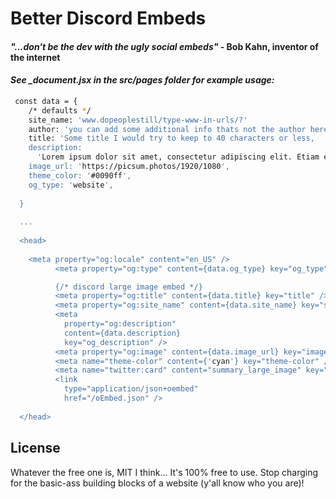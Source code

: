 # Better Discord Embeds
#### *"...don't be the dev with the ugly social embeds"* - Bob Kahn, inventor of the internet
 ####
 ####
#### 
#### _See  \_document.jsx in the src/pages folder for example usage:_

```sh
 const data = {
    /* defaults */
    site_name: 'www.dopeoplestill/type-www-in-urls/?'
    author: 'you can add some additional info thats not the author here too',
    title: 'Some title I would try to keep to 40 characters or less,
    description:
      'Lorem ipsum dolor sit amet, consectetur adipiscing elit. Etiam et justo justo. Pellentesque dignissim eros sed nisl mollis, eget iaculis urna tincidunt. Lorem ipsum dolor sit amet, consectetur adipiscing elit. Nunc ut diam risus. Duis condimentum fermentum elementum. Aliquam varius arcu sit amet ligula auctor, in iaculis tortor feugiat. Vivamus luctus est in dolor accumsan congue.',
    image_url: 'https://picsum.photos/1920/1080',
    theme_color: '#0090ff',
    og_type: 'website',
  
  }
 
  ...
 
  <head>
    
    <meta property="og:locale" content="en_US" />
          <meta property="og:type" content={data.og_type} key="og_type" />

          {/* discord large image embed */}
          <meta property="og:title" content={data.title} key="title" />
          <meta property="og:site_name" content={data.site_name} key="site_name" />
          <meta
            property="og:description"
            content={data.description}
            key="og_description" />
          <meta property="og:image" content={data.image_url} key="image" />
          <meta name="theme-color" content={'cyan'} key="theme-color" />
          <meta name="twitter:card" content="summary_large_image" key="misc-card" />
          <link
            type="application/json+oembed"
            href="/oEmbed.json" />
  
  </head>
```
## License

Whatever the free one is, MIT I think... 
It's 100% free to use. 
Stop charging for the basic-ass building blocks of a website (y'all know who you are)! 

 
